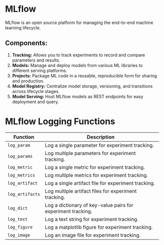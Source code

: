 
# MLflow

MLflow is an open source platform for managing the end-to-end machine learning lifecycle.

## Components:

1. **Tracking:** Allows you to track experiments to record and compare parameters and results.
2. **Models:** Manage and deploy models from various ML libraries to different serving platforms.
3. **Projects:** Package ML code in a reusable, reproducible form for sharing and production.
4. **Model Registry:** Centralize model storage, versioning, and transitions across lifecycle stages.
5. **Model Serving:** Host MLflow models as REST endpoints for easy deployment and query.

# MLflow Logging Functions

| Function         | Description                                  |
|------------------|----------------------------------------------|
| `log_param`      | Log a single parameter for experiment tracking.                    |
| `log_params`     | Log multiple parameters for experiment tracking.                   |
| `log_metric`     | Log a single metric for experiment tracking.                       |
| `log_metrics`    | Log multiple metrics for experiment tracking.                      |
| `log_artifact`   | Log a single artifact file for experiment tracking.                 |
| `log_artifacts`  | Log multiple artifact files for experiment tracking.               |
| `log_dict`       | Log a dictionary of key-value pairs for experiment tracking.        |
| `log_text`       | Log a text string for experiment tracking.                          |
| `log_figure`     | Log a matplotlib figure for experiment tracking.                    |
| `log_image`      | Log an image file for experiment tracking.                          |




